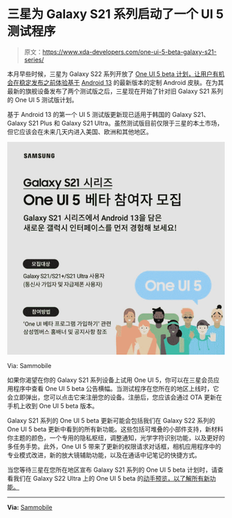 # 三星为 Galaxy S21 系列启动了一个 UI 5 测试程序

> 原文：<https://www.xda-developers.com/one-ui-5-beta-galaxy-s21-series/>

本月早些时候，三星为 Galaxy S22 系列开放了 [One UI 5 beta 计划，让用户有机会在稳定发布之前体验基于](https://www.xda-developers.com/samsung-one-ui-5-beta-android-13-galaxy-s22/) [Android 13](https://www.xda-developers.com/android-13/) 的最新版本的定制 Android 皮肤。在为其最新的旗舰设备发布了两个测试版之后，三星现在开始了针对旧 Galaxy S21 系列的 One UI 5 测试版计划。

基于 Android 13 的第一个 UI 5 测试版更新现已适用于韩国的 Galaxy S21、Galaxy S21 Plus 和 Galaxy S21 Ultra。虽然测试版目前仅限于三星的本土市场，但它应该会在未来几天内进入美国、欧洲和其他地区。

 <picture>![Samsung One UI 5 beta announcement Galaxy S21 series.](img/5075c33bd81f886000542420c215ab97.png)</picture> 

Via: Sammobile

如果你渴望在你的 Galaxy S21 系列设备上试用 One UI 5，你可以在三星会员应用程序中查看 One UI 5 beta 公告横幅。当测试程序在您所在的地区上线时，它会立即弹出，您可以点击它来注册您的设备。注册后，您应该会通过 OTA 更新在手机上收到 One UI 5 beta 版本。

Galaxy S21 系列的 One UI 5 beta 更新可能会包括我们在 Galaxy S22 系列的 One UI 5 beta 更新中看到的所有新功能。这些包括可堆叠的小部件支持，新材料你主题的颜色，一个专用的隐私枢纽，调整通知，光学字符识别功能，以及更好的多任务手势。此外，One UI 5 带来了更新的权限请求对话框，相机应用程序中的专业模式改进，新的放大镜辅助功能，以及在通话中记笔记的快捷方式。

当您等待三星在您所在地区宣布 Galaxy S21 系列的 One UI 5 beta 计划时，请查看我们在 Galaxy S22 Ultra 上的 One UI 5 beta 的[动手预览，以了解所有新功能。](https://www.xda-developers.com/samsung-one-ui-5-open-beta-hands-on/)

* * *

**Via:** [Sammobile](https://www.sammobile.com/news/galaxy-s21-one-ui-5-0-beta-update-released-south-korea/)